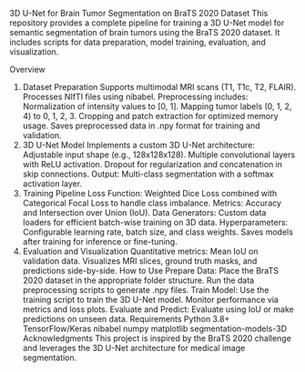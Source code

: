 3D U-Net for Brain Tumor Segmentation on BraTS 2020 Dataset
This repository provides a complete pipeline for training a 3D U-Net model for semantic segmentation of brain tumors using the BraTS 2020 dataset. It includes scripts for data preparation, model training, evaluation, and visualization.

Overview
1. Dataset Preparation
Supports multimodal MRI scans (T1, T1c, T2, FLAIR).
Processes NIfTI files using nibabel.
Preprocessing includes:
Normalization of intensity values to [0, 1].
Mapping tumor labels (0, 1, 2, 4) to 0, 1, 2, 3.
Cropping and patch extraction for optimized memory usage.
Saves preprocessed data in .npy format for training and validation.
2. 3D U-Net Model
Implements a custom 3D U-Net architecture:
Adjustable input shape (e.g., 128x128x128).
Multiple convolutional layers with ReLU activation.
Dropout for regularization and concatenation in skip connections.
Output: Multi-class segmentation with a softmax activation layer.
3. Training Pipeline
Loss Function:
Weighted Dice Loss combined with Categorical Focal Loss to handle class imbalance.
Metrics:
Accuracy and Intersection over Union (IoU).
Data Generators:
Custom data loaders for efficient batch-wise training on 3D data.
Hyperparameters:
Configurable learning rate, batch size, and class weights.
Saves models after training for inference or fine-tuning.
4. Evaluation and Visualization
Quantitative metrics: Mean IoU on validation data.
Visualizes MRI slices, ground truth masks, and predictions side-by-side.
How to Use
Prepare Data:
Place the BraTS 2020 dataset in the appropriate folder structure.
Run the data preprocessing scripts to generate .npy files.
Train Model:
Use the training script to train the 3D U-Net model.
Monitor performance via metrics and loss plots.
Evaluate and Predict:
Evaluate using IoU or make predictions on unseen data.
Requirements
Python 3.8+
TensorFlow/Keras
nibabel
numpy
matplotlib
segmentation-models-3D
Acknowledgments
This project is inspired by the BraTS 2020 challenge and leverages the 3D U-Net architecture for medical image segmentation.
